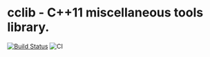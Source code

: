 # cclib - C++11 miscellaneous tools library. 

[![Build Status](https://travis-ci.com/izuzanak/cclib.svg?branch=master)](https://travis-ci.com/izuzanak/cclib)
![CI](https://github.com/izuzanak/cclib/workflows/CI/badge.svg)


